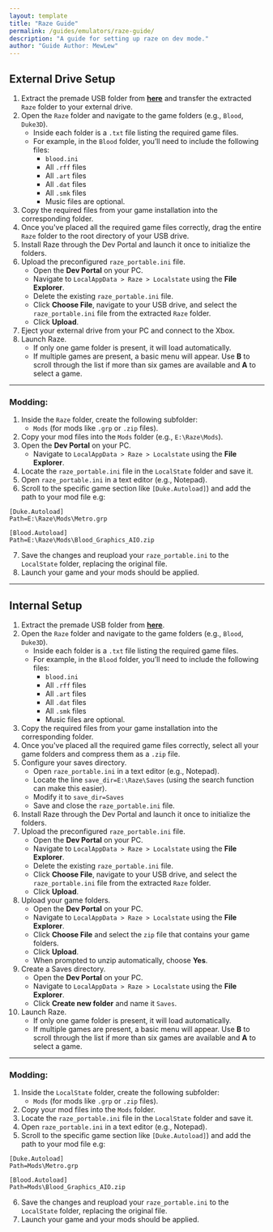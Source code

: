 ```yaml
---
layout: template
title: "Raze Guide"
permalink: /guides/emulators/raze-guide/
description: "A guide for setting up raze on dev mode."
author: "Guide Author: MewLew"
---
```


## External Drive Setup  
1. Extract the premade USB folder from [**here**](<https://discord.com/channels/1024833470020722760/1223422209431834684>) and transfer the extracted `Raze` folder to your external drive.
2. Open the `Raze` folder and navigate to the game folders (e.g., `Blood`, `Duke3D`). 
   - Inside each folder is a `.txt` file listing the required game files.  
   - For example, in the `Blood` folder, you’ll need to include the following files:  
      - `blood.ini`  
      - All `.rff` files  
      - All `.art` files  
      - All `.dat` files  
      - All `.smk` files  
      - Music files are optional.
3. Copy the required files from your game installation into the corresponding folder.    
4. Once you've placed all the required game files correctly, drag the entire `Raze` folder to the root directory of your USB drive. 
5. Install Raze through the Dev Portal and launch it once to initialize the folders.
6. Upload the preconfigured `raze_portable.ini` file.
   - Open the **Dev Portal** on your PC.  
   - Navigate to `LocalAppData > Raze > Localstate` using the **File Explorer**.
   - Delete the existing `raze_portable.ini` file.
   - Click **Choose File**, navigate to your USB drive, and select the `raze_portable.ini` file from the extracted `Raze` folder.  
   - Click **Upload**.  
7. Eject your external drive from your PC and connect to the Xbox.
8. Launch Raze.
   - If only one game folder is present, it will load automatically.  
   - If multiple games are present, a basic menu will appear. Use **B** to scroll through the list if more than six games are available and **A** to select a game.

___

### Modding:
1. Inside the `Raze` folder, create the following subfolder:  
   - `Mods` (for mods like `.grp` or `.zip` files). 
2. Copy your mod files into the `Mods` folder (e.g., `E:\Raze\Mods`).  
3. Open the **Dev Portal** on your PC.  
   - Navigate to `LocalAppData > Raze > Localstate` using the **File Explorer**.
4. Locate the `raze_portable.ini` file in the `LocalState` folder and save it.
5. Open `raze_portable.ini` in a text editor (e.g., Notepad).  
6. Scroll to the specific game section like `[Duke.Autoload]`) and add the path to your mod file e.g:

```
[Duke.Autoload]
Path=E:\Raze\Mods\Metro.grp
```
```
[Blood.Autoload]
Path=E:\Raze\Mods\Blood_Graphics_AIO.zip
```
7. Save the changes and reupload your `raze_portable.ini` to the `LocalState` folder, replacing the original file.
8. Launch your game and your mods should be applied.

___

## Internal Setup 
1. Extract the premade USB folder from [**here**](<https://discord.com/channels/1024833470020722760/1223422209431834684>).
2. Open the `Raze` folder and navigate to the game folders (e.g., `Blood`, `Duke3D`). 
   - Inside each folder is a `.txt` file listing the required game files.  
   - For example, in the `Blood` folder, you’ll need to include the following files:  
      - `blood.ini`  
      - All `.rff` files  
      - All `.art` files  
      - All `.dat` files  
      - All `.smk` files  
      - Music files are optional.
3. Copy the required files from your game installation into the corresponding folder.    
4. Once you've placed all the required game files correctly, select all your game folders and compress them as a `.zip` file.
5. Configure your saves directory.
   - Open `raze_portable.ini` in a text editor (e.g., Notepad).
   - Locate the line `save_dir=E:\Raze\Saves` (using the search function can make this easier).
   - Modify it to `save_dir=Saves`
   - Save and close the `raze_portable.ini` file.
6. Install Raze through the Dev Portal and launch it once to initialize the folders.
7. Upload the preconfigured `raze_portable.ini` file.
   - Open the **Dev Portal** on your PC.  
   - Navigate to `LocalAppData > Raze > Localstate` using the **File Explorer**.
   - Delete the existing `raze_portable.ini` file.
   - Click **Choose File**, navigate to your USB drive, and select the `raze_portable.ini` file from the extracted `Raze` folder.  
   - Click **Upload**.  
8. Upload your game folders.
   - Open the **Dev Portal** on your PC.  
   - Navigate to `LocalAppData > Raze > Localstate` using the **File Explorer**.
   - Click **Choose File** and select the `zip` file that contains your game folders.
   - Click **Upload**.
   - When prompted to unzip automatically, choose **Yes**.
9. Create a Saves directory.
   - Open the **Dev Portal** on your PC.  
   - Navigate to `LocalAppData > Raze > Localstate` using the **File Explorer**.
   - Click **Create new folder** and name it `Saves`.
10. Launch Raze.
    - If only one game folder is present, it will load automatically.  
    - If multiple games are present, a basic menu will appear. Use **B** to scroll through the list if more than six games are available and **A** to select a game.

___

### Modding:
1. Inside the `LocalState` folder, create the following subfolder:  
   - `Mods` (for mods like `.grp` or `.zip` files).    
2. Copy your mod files into the `Mods` folder.  
3. Locate the `raze_portable.ini` file in the `LocalState` folder and save it.
4. Open `raze_portable.ini` in a text editor (e.g., Notepad).  
5. Scroll to the specific game section like `[Duke.Autoload]`) and add the path to your mod file e.g:

```
[Duke.Autoload]
Path=Mods\Metro.grp
```
```
[Blood.Autoload]
Path=Mods\Blood_Graphics_AIO.zip
```
6. Save the changes and reupload your `raze_portable.ini` to the `LocalState` folder, replacing the original file.
7. Launch your game and your mods should be applied.
